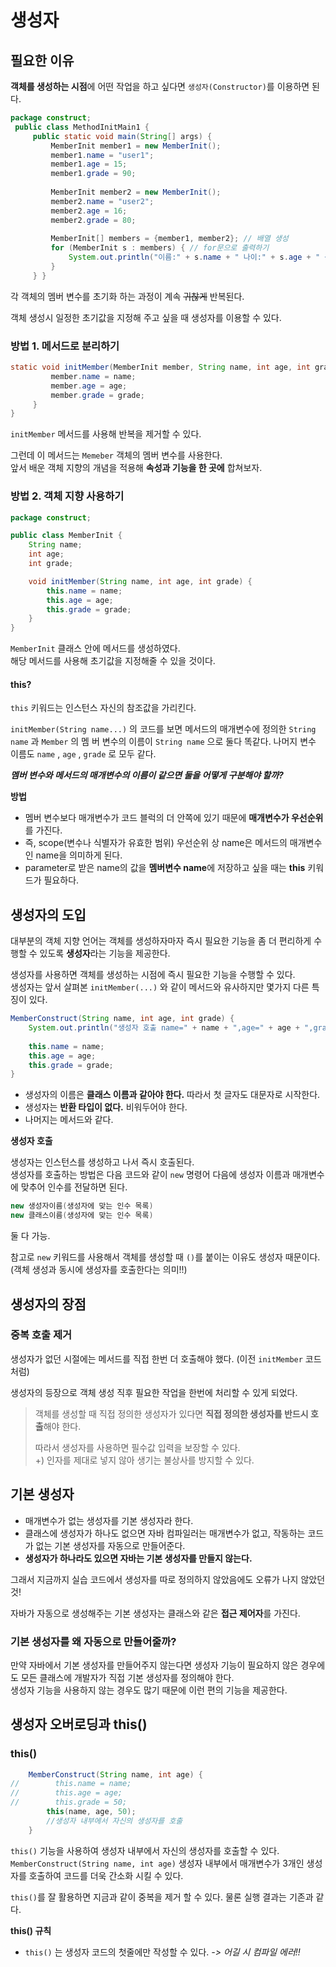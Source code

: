 # 생성자

## 필요한 이유

**객체를 생성하는 시점**에 어떤 작업을 하고 싶다면 `생성자(Constructor)`를 이용하면 된다.

```java
package construct;
 public class MethodInitMain1 {
     public static void main(String[] args) {
         MemberInit member1 = new MemberInit();
         member1.name = "user1";
         member1.age = 15;
         member1.grade = 90;
         
         MemberInit member2 = new MemberInit();
         member2.name = "user2";
         member2.age = 16;
         member2.grade = 80;
         
         MemberInit[] members = {member1, member2}; // 배열 생성
         for (MemberInit s : members) { // for문으로 출력하기
             System.out.println("이름:" + s.name + " 나이:" + s.age + " 성적:" + s.grade)
         }
     } }
```

각 객체의 멤버 변수를 초기화 하는 과정이 계속 ~~귀찮게~~ 반복된다.

객체 생성시 일정한 초기값을 지정해 주고 싶을 때 생성자를 이용할 수 있다.

### 방법 1. 메서드로 분리하기

```java
static void initMember(MemberInit member, String name, int age, int grade) {
         member.name = name;
         member.age = age;
         member.grade = grade;
     }
}
```

`initMember` 메서드를 사용해 반복을 제거할 수 있다. 

그런데 이 메서드는 `Memeber` 객체의 멤버 변수를 사용한다.  
앞서 배운 객체 지향의 개념을 적용해 **속성과 기능을 한 곳에** 합쳐보자.

### 방법 2. 객체 지향 사용하기

```java
package construct;

public class MemberInit {
    String name;
    int age;
    int grade;

    void initMember(String name, int age, int grade) {
        this.name = name;
        this.age = age;
        this.grade = grade;
    }
}
```
`MemberInit` 클래스 안에 메서드를 생성하였다.  
해당 메서드를 사용해 초기값을 지정해줄 수 있을 것이다.


#### this?

`this` 키워드는 인스턴스 자신의 참조값을 가리킨다.

`initMember(String name...)` 의 코드를 보면 메서드의 매개변수에 정의한 `String name` 과 `Member` 의 멤 버 변수의 이름이 `String name` 으로 둘다 똑같다. 나머지 변수 이름도 `name` , `age` , `grade` 로 모두 같다.  

**_멤버 변수와 메서드의 매개변수의 이름이 같으면 둘을 어떻게 구분해야 할까?_**


**방법**  
- 멤버 변수보다 매개변수가 코드 블럭의 더 안쪽에 있기 때문에 **매개변수가 우선순위**를 가진다.  
- 즉, scope(변수나 식별자가 유효한 범위) 우선순위 상 name은 메서드의 매개변수인 name을 의미하게 된다.
- parameter로 받은 name의 값을 **멤버변수 name**에 저장하고 싶을 때는 **this** 키워드가 필요하다.

## 생성자의 도입

대부분의 객체 지향 언어는 객체를 생성하자마자 즉시 필요한 기능을 좀 더 편리하게 수행할 수 있도록 **생성자**라는 기능을 제공한다.  

생성자를 사용하면 객체를 생성하는 시점에 즉시 필요한 기능을 수행할 수 있다.  
생성자는 앞서 살펴본 `initMember(...)` 와 같이 메서드와 유사하지만 몇가지 다른 특징이 있다.

```java
MemberConstruct(String name, int age, int grade) {
    System.out.println("생성자 호출 name=" + name + ",age=" + age + ",grade=" + grade);
    
    this.name = name;
    this.age = age;
    this.grade = grade;
}
```

- 생성자의 이름은 **클래스 이름과 같아야 한다.** 따라서 첫 글자도 대문자로 시작한다. 
- 생성자는 **반환 타입이 없다.** 비워두어야 한다.
- 나머지는 메서드와 같다.

**생성자 호출**  

생성자는 인스턴스를 생성하고 나서 즉시 호출된다.   
생성자를 호출하는 방법은 다음 코드와 같이 `new` 명령어 다음에
생성자 이름과 매개변수에 맞추어 인수를 전달하면 된다. 
```java
new 생성자이름(생성자에 맞는 인수 목록) 
new 클래스이름(생성자에 맞는 인수 목록)
```
둘 다 가능.

참고로 `new` 키워드를 사용해서 객체를 생성할 때 `()`를 붙이는 이유도 생성자 때문이다.  
(객체 생성과 동시에 생성자를 호출한다는 의미!!)

## 생성자의 장점

### 중복 호출 제거

생성자가 없던 시절에는 메서드를 직접 한번 더 호출해야 했다. (이전 `initMember` 코드처럼)

생성자의 등장으로 객체 생성 직후 필요한 작업을 한번에 처리할 수 있게 되었다.  


> 객체를 생성할 때 직접 정의한 생성자가 있다면 **직접 정의한 생성자를 반드시 호출**해야 한다.
> 
> 따라서 생성자를 사용하면 필수값 입력을 보장할 수 있다.  
> +) 인자를 제대로 넣지 않아 생기는 불상사를 방지할 수 있다. 

## 기본 생성자

- 매개변수가 없는 생성자를 기본 생성자라 한다.
- 클래스에 생성자가 하나도 없으면 자바 컴파일러는 매개변수가 없고, 작동하는 코드가 없는 기본 생성자를 자동으로 만들어준다.
- **생성자가 하나라도 있으면 자바는 기본 생성자를 만들지 않는다.**

그래서 지금까지 실습 코드에서 생성자를 따로 정의하지 않았음에도 오류가 나지 않았던 것!

자바가 자동으로 생성해주는 기본 생성자는 클래스와 같은 **접근 제어자**를 가진다.

### 기본 생성자를 왜 자동으로 만들어줄까?

만약 자바에서 기본 생성자를 만들어주지 않는다면 생성자 기능이 필요하지 않은 경우에도 모든 클래스에 개발자가 직접 기본 생성자를 정의해야 한다.  
생성자 기능을 사용하지 않는 경우도 많기 때문에 이런 편의 기능을 제공한다.

## 생성자 오버로딩과 this()

### this()

```java
    MemberConstruct(String name, int age) {
//        this.name = name;
//        this.age = age;
//        this.grade = 50;
        this(name, age, 50);
        //생성자 내부에서 자신의 생성자를 호출
    }
```

`this()` 기능을 사용하여 생성자 내부에서 자신의 생성자를 호출할 수 있다.  
`MemberConstruct(String name, int age)` 생성자 내부에서 매개변수가 3개인 생성자를 호출하여 코드를 더욱 간소화 시킬 수 있다.

`this()`를 잘 활용하면 지금과 같이 중복을 제거 할 수 있다. 물론 실행 결과는 기존과 같다.

**this() 규칙**
- `this()` 는 생성자 코드의 첫줄에만 작성할 수 있다. _-> 어길 시 컴파일 에러!!_

